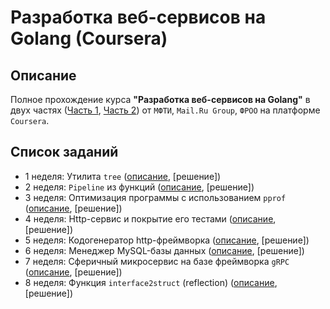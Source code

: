 # Разработка веб-сервисов на Golang (Coursera)

## Описание

Полное прохождение курса <b>"Разработка веб-сервисов на Golang"</b> в двух частях
([Часть 1](https://www.coursera.org/learn/golang-webservices-1),
[Часть 2](https://www.coursera.org/learn/golang-webservices-2))
от `МФТИ`, `Mail.Ru Group`, `ФРОО` на платформе `Coursera`.

## Список заданий

* 1 неделя: Утилита `tree` ([описание](./hw1_tree/hw1.md), [решение])
* 2 неделя: `Pipeline` из функций ([описание](./hw2_signer/hw2.md), [решение])
* 3 неделя: Оптимизация программы с использованием `pprof` ([описание](./hw3_bench/hw3.md), [решение])
* 4 неделя: Http-сервис и покрытие его тестами ([описание](./hw4_test_coverage/hw4.md), [решение])
* 5 неделя: Кодогенератор http-фреймворка ([описание](./hw5_codegen/hw5.md), [решение])
* 6 неделя: Менеджер MySQL-базы данных ([описание](./hw6_db_explorer/hw6.md), [решение])
* 7 неделя: Сферичный микросервис на базе фреймворка `gRPC` ([описание](./hw7_microservice/hw7.md), [решение])
* 8 неделя: Функция `interface2struct` (reflection) ([описание](./hw8_i2s/hw8.md), [решение])
